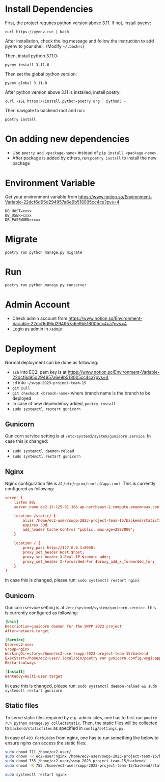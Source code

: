 # Install Dependencies

First, the project requires python version above 3.11. If not, install pyenv:

`curl https://pyenv.run | bash`

After installation, check the log message and follow the instruction to add pyenv to your shell. (Modify `~/.bashrc`)

Then, install python 3.11.0:

`pyenv install 3.11.0`

Then set the global python version:

`pyenv global 3.11.0`

After python version above 3.11 is installed, install poetry:

`curl -sSL https://install.python-poetry.org | python3 -`

Then navigate to backend root and run:

`poetry install`

# On adding new dependencies

- Use `poetry add <package-name>` instead of `pip install <package-name>`
- After package is added by others, run `poetry install` to install the new package

# Environment Variable
Get your environment variable from https://www.notion.so/Environment-Variable-22dcf6d95d294957a6e9b518005cc4ca?pvs=4

```
DB_HOST=xxxx
DB_USER=xxxx
DB_PASSWORD=xxxx
```

# Migrate
`poetry run python manage.py migrate`

# Run
`poetry run python manage.py runserver`

# Admin Account

- Check admin account from https://www.notion.so/Environment-Variable-22dcf6d95d294957a6e9b518005cc4ca?pvs=4
- Login as admin in `/admin`

# Deployment

Normal deployment can be done as following:
- `ssh` into EC2. pem key is at https://www.notion.so/Environment-Variable-22dcf6d95d294957a6e9b518005cc4ca?pvs=4
- `cd` into `~/swpp-2023-project-team-15`
- `git pull`
- `git checkout <branch-name>` where branch name is the branch to be deployed
- In case of new dependency added, `poetry install`
- `sudo systemctl restart gunicorn`


## Gunicorn
Gunicorn service setting is at `/etc/systemd/system/gunicorn.service`. In case this is changed:
- `sudo systemctl daemon-reload`
- `sudo systemctl restart gunicorn`

## Nginx

Nginx configuration file is at `/etc/nginx/conf.d/app.conf`. This is currently configured as following:

```conf
server {
    listen 80;
    server_name ec2-13-125-91-166.ap-northeast-2.compute.amazonaws.com;

    location /static/ {
        alias /home/ec2-user/swpp-2023-project-team-15/backend/staticfiles/;
        expires 30d;
        add_header Cache-Control "public, max-age=2592000";
    }

    location / {
        proxy_pass http://127.0.0.1:8000;
        proxy_set_header Host $host;
        proxy_set_header X-Real-IP $remote_addr;
        proxy_set_header X-Forwarded-For $proxy_add_x_forwarded_for;
    }
}

```

In case this is changed, please run: `sudo systemctl restart nginx`

## Gunicorn

Gunicorn service setting is at `/etc/systemd/system/gunicorn.service`. This is currently configured as following:

```conf
[Unit]
Description=gunicorn daemon for the SWPP 2023 project
After=network.target

[Service]
User=ec2-user
Group=nginx
WorkingDirectory=/home/ec2-user/swpp-2023-project-team-15/backend
ExecStart=/home/ec2-user/.local/bin/poetry run gunicorn config.wsgi:application --bind 127.0.0.1:8000
Restart=always

[Install]
WantedBy=multi-user.target
```

In case this is changed, please run: `sudo systemctl daemon-reload && sudo systemctl restart gunicorn`


## Static files
To serve static files required by e.g. admin sites, one has to first run `poetry run python manage.py collectstatic`.
Then, the static files will be collected to `backend/staticfiles` as specified in `config/settings.py`.

In case of `403 Forbidden` from nginx, one has to run something like below to ensure nginx can access the static files:
```bash
sudo chmod 711 /home/ec2-user/
sudo chown -R ec2-user:nginx /home/ec2-user/swpp-2023-project-team-15/backend/staticfiles/
sudo chmod 755 /home/ec2-user/swpp-2023-project-team-15/backend/
sudo chmod -R 755 /home/ec2-user/swpp-2023-project-team-15/backend/staticfiles/

sudo systemctl restart nginx
```